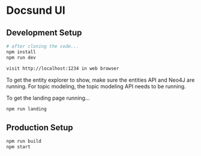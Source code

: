 # Docsund UI

## Development Setup

```sh
# after cloning the code...
npm install
npm run dev

visit http://localhost:1234 in web browser
```

To get the entity explorer to show, make sure the entities API and Neo4J are running.
For topic modeling, the topic modeling API needs to be running.

To get the landing page running...

```sh
npm run landing
```

## Production Setup

```sh
npm run build
npm start
```
